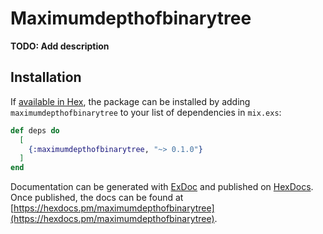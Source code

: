 # Maximumdepthofbinarytree

**TODO: Add description**

## Installation

If [available in Hex](https://hex.pm/docs/publish), the package can be installed
by adding `maximumdepthofbinarytree` to your list of dependencies in `mix.exs`:

```elixir
def deps do
  [
    {:maximumdepthofbinarytree, "~> 0.1.0"}
  ]
end
```

Documentation can be generated with [ExDoc](https://github.com/elixir-lang/ex_doc)
and published on [HexDocs](https://hexdocs.pm). Once published, the docs can
be found at [https://hexdocs.pm/maximumdepthofbinarytree](https://hexdocs.pm/maximumdepthofbinarytree).

